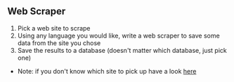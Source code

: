 ## Web Scraper

1. Pick a web site to scrape
2. Using any language you would like, write a web scraper to save some data from the site you chose
3. Save the results to a database (doesn't matter which database, just pick one)


* Note: if you don't know which site to pick up have a look [here](http://toscrape.com)

